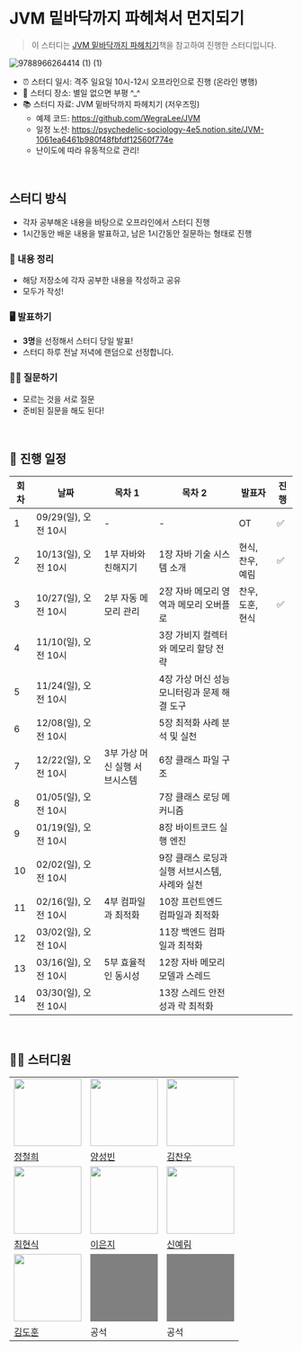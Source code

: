 # JVM 밑바닥까지 파헤쳐서 먼지되기

> 이 스터디는 [JVM 밑바닥까지 파헤치기](https://ebook.insightbook.co.kr/book/164)책을 참고하여 진행한 스터디입니다.

![9788966264414 (1) (1)](https://github.com/user-attachments/assets/88f6c619-e093-442f-b471-24b1dbbdbbd7)

- ⏰ 스터디 일시: 격주 일요일 10시-12시 오프라인으로 진행 (온라인 병행)
- 🏫 스터디 장소: 별일 없으면 부평 ^_^
- 📚 스터디 자료: JVM 밑바닥까지 파헤치기 (저우즈밍)
  - 예제 코드: https://github.com/WegraLee/JVM
  - 일정 노션: https://psychedelic-sociology-4e5.notion.site/JVM-1061ea6461b980f48fbfdf12560f774e
  - 난이도에 따라 유동적으로 관리!

<br/>

## 스터디 방식
- 각자 공부해온 내용을 바탕으로 오프라인에서 스터디 진행
- 1시간동안 배운 내용을 발표하고, 남은 1시간동안 질문하는 형태로 진행

### 📝 내용 정리
- 해당 저장소에 각자 공부한 내용을 작성하고 공유
- 모두가 작성! 

### 🖥️ 발표하기
- **3명**을 선정해서 스터디 당일 발표!
- 스터디 하루 전날 저녁에 랜덤으로 선정합니다.

### 🙋‍♂️ 질문하기
- 모르는 것을 서로 질문 
- 준비된 질문을 해도 된다!

<br/>

## 👥 진행 일정

| 회차 | 날짜 | 목차 1 | 목차 2 | 발표자 | 진행 |
| --- | --- | --- | --- | --- | --- |
| 1 | 09/29(일), 오전 10시 | - | - | OT | :white_check_mark: |
| 2 | 10/13(일), 오전 10시 | 1부 자바와 친해지기 | 1장 자바 기술 시스템 소개 | 현식, 찬우, 예림 | :white_check_mark: |
| 3 | 10/27(일), 오전 10시 | 2부 자동 메모리 관리 | 2장 자바 메모리 영역과 메모리 오버플로 | 찬우, 도훈, 현식 | :white_check_mark: |
| 4 | 11/10(일), 오전 10시 |  | 3장 가비지 컬렉터와 메모리 할당 전략 |  |  |
| 5 | 11/24(일), 오전 10시 |  | 4장 가상 머신 성능 모니터링과 문제 해결 도구 |  |  |
| 6 | 12/08(일), 오전 10시 |  | 5장 최적화 사례 분석 및 실천 |  |  |
| 7 | 12/22(일), 오전 10시 | 3부 가상 머신 실행 서브시스템 | 6장 클래스 파일 구조 |  |  |
| 8 | 01/05(일), 오전 10시 |  | 7장 클래스 로딩 메커니즘 |  |  |
| 9 | 01/19(일), 오전 10시 |  | 8장 바이트코드 실행 엔진 |  |  |
| 10 | 02/02(일), 오전 10시 |  | 9장 클래스 로딩과 실행 서브시스템, 사례와 실천 |  |  |
| 11 | 02/16(일), 오전 10시 | 4부 컴파일과 최적화 | 10장 프런트엔드 컴파일과 최적화 |  |  |
| 12 | 03/02(일), 오전 10시 |  | 11장 백엔드 컴파일과 최적화 |  |  |
| 13 | 03/16(일), 오전 10시 | 5부 효율적인 동시성 | 12장 자바 메모리 모델과 스레드 |  |  |
| 14 | 03/30(일), 오전 10시 |  | 13장 스레드 안전성과 락 최적화 |  |  |

<br/>

## 🏃‍♂️ 스터디원

<table>
  <tr>
    <td>
      <img src="https://avatars.githubusercontent.com/u/96738163?v=4" width="120px" height="120px"/>
    </td>
    <td>
      <img src="https://avatars.githubusercontent.com/u/18282470?v=4" width="120px" height="120px"/>
    </td>
    <td>
      <img src="https://avatars.githubusercontent.com/u/114650607?v=4" width="120px" height="120px"/>
    </td>
  </tr>

  <tr>
    <td>
      <a href="https://github.com/lolmageap">
        정철희
      </a>
    </td>
    <td>
      <a href="https://github.com/SungbinYang">
        양성빈
      </a>
    </td>
    <td>
      <a href="https://github.com/chanwoo040531">
        김찬우
      </a>
    </td>
  </tr>
    <tr>  
    <td>
      <img src="https://avatars.githubusercontent.com/u/10378777?v=4" width="120px" height="120px"/>
    </td>
    <td>
      <img src="https://avatars.githubusercontent.com/u/54785194?v=4" width="120px" height="120px"/>
    </td>
     <td>
      <img src="https://avatars.githubusercontent.com/u/88075691?v=4" width="120px" height="120px"/>
    </td>
  </tr>
  <tr>
    <td>
      <a href="https://github.com/chhs2131">
        최현식
      </a>
    </td>
    <td>
      <a href="https://github.com/ieunji2">
        이은지
      </a>
    </td>
    <td>
      <a href="https://github.com/yelm-212">
        신예림
      </a>
    </td>
  </tr>
  <tr>
    <td>
      <img src="https://avatars.githubusercontent.com/u/37826908?v=4" width="120px" height="120px"/>
    </td>
    <td>
      <div style="background-color: grey; with: 120px; height: 120px;"></div>
    </td>
    <td>
      <div style="background-color: grey; with: 120px; height: 120px;"></div>
    </td>
  </tr>
  <tr>
    <td>
      <a href="https://github.com/shine-17">
        김도훈
      </a>
    </td>
    <td>
      <div>공석</div>
    </td>
    <td>
      <div>공석</div>
    </td>
  </tr>
  </table>
